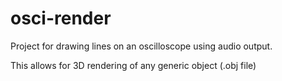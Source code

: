 # osci-render

Project for drawing lines on an oscilloscope using audio output.

This allows for 3D rendering of any generic object (.obj file)
